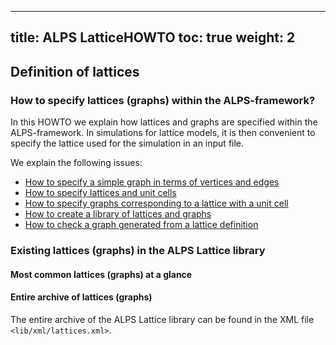 
---
title: ALPS LatticeHOWTO
toc: true
weight: 2
---

## Definition of lattices

### How to specify lattices (graphs) within the ALPS-framework?

In this HOWTO we explain how lattices and graphs are specified within the ALPS-framework. In simulations for lattice models, it is then convenient to specify the lattice used for the simulation in an input file.

We explain the following issues:

- [How to specify a simple graph in terms of vertices and edges](../latticehowtos/simplegraph)
- [How to specify lattices and unit cells](../latticehowtos/unitcell)
- [How to specify graphs corresponding to a lattice with a unit cell](../latticehowtos/latticegraph)
- [How to create a library of lattices and graphs](../latticehowtos/library)
- [How to check a graph generated from a lattice definition](../latticehowtos/checklattice)

### Existing lattices (graphs) in the ALPS Lattice library

#### Most common lattices (graphs) at a glance

#### Entire archive of lattices (graphs)

The entire archive of the ALPS Lattice library can be found in the XML file `<lib/xml/lattices.xml>`.


